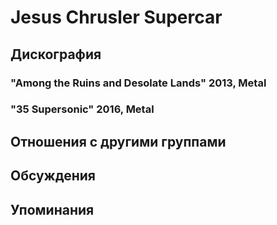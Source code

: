 # Jesus Chrusler Supercar



## Дискография

### "Among the Ruins and Desolate Lands" 2013, Metal



### "35 Supersonic" 2016, Metal




## Отношения с другими группами


## Обсуждения


## Упоминания


